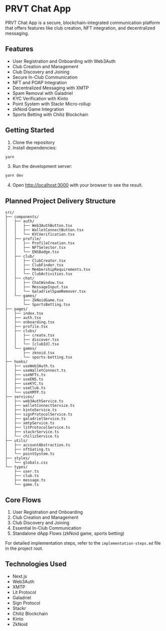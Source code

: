 # PRVT Chat App

PRVT Chat App is a secure, blockchain-integrated communication platform that offers features like club creation, NFT integration, and decentralized messaging.

## Features

- User Registration and Onboarding with Web3Auth
- Club Creation and Management
- Club Discovery and Joining
- Secure In-Club Communication
- NFT and POAP Integration
- Decentralized Messaging with XMTP
- Spam Removal with Galadriel
- KYC Verification with Kinto
- Point System with Stackr Micro-rollup
- zkNoid Game Integration
- Sports Betting with Chiliz Blockchain

## Getting Started

1. Clone the repository
2. Install dependencies:

```bash
yarn
```

3. Run the development server:

```bash
yarn dev
```

4. Open [http://localhost:3000](http://localhost:3000) with your browser to see the result.

## Planned Project Delivery Structure

```
src/
├── components/
│   ├── auth/
│   │   ├── Web3AuthButton.tsx
│   │   ├── WalletConnectButton.tsx
│   │   └── KYCVerification.tsx
│   ├── profile/
│   │   ├── ProfileCreation.tsx
│   │   ├── NFTSelector.tsx
│   │   └── ENSBadge.tsx
│   ├── club/
│   │   ├── ClubCreator.tsx
│   │   ├── ClubFinder.tsx
│   │   ├── MembershipRequirements.tsx
│   │   └── ClubActivities.tsx
│   ├── chat/
│   │   ├── ChatWindow.tsx
│   │   ├── MessageInput.tsx
│   │   └── GaladrielSpamRemover.tsx
│   └── games/
│       ├── ZkNoidGame.tsx
│       └── SportsBetting.tsx
├── pages/
│   ├── index.tsx
│   ├── auth.tsx
│   ├── onboarding.tsx
│   ├── profile.tsx
│   ├── clubs/
│   │   ├── create.tsx
│   │   ├── discover.tsx
│   │   └── [clubId].tsx
│   └── games/
│       ├── zknoid.tsx
│       └── sports-betting.tsx
├── hooks/
│   ├── useWeb3Auth.ts
│   ├── useWalletConnect.ts
│   ├── useNFTs.ts
│   ├── useENS.ts
│   ├── useKYC.ts
│   ├── useClub.ts
│   └── useXMTP.ts
├── services/
│   ├── web3AuthService.ts
│   ├── walletConnectService.ts
│   ├── kintoService.ts
│   ├── signProtocolService.ts
│   ├── galadrielService.ts
│   ├── xmtpService.ts
│   ├── litProtocolService.ts
│   ├── stackrService.ts
│   └── chilizService.ts
├── utils/
│   ├── accountAbstraction.ts
│   ├── nftGating.ts
│   └── pointSystem.ts
├── styles/
│   └── globals.css
└── types/
    ├── user.ts
    ├── club.ts
    ├── message.ts
    └── game.ts
```

## Core Flows

1. User Registration and Onboarding
2. Club Creation and Management
3. Club Discovery and Joining
4. Essential In-Club Communication
5. Standalone dApp Flows (zkNoid game, sports betting)

For detailed implementation steps, refer to the `implementation-steps.md` file in the project root.

## Technologies Used

- Next.js
- Web3Auth
- XMTP
- Lit Protocol
- Galadriel
- Sign Protocol
- Stackr
- Chiliz Blockchain
- Kinto
- ZkNoid

<!-- ## Contributing

We welcome contributions to the PRVT Chat App! Please read our [contributing guidelines](CONTRIBUTING.md) for more details.

## License

This project is licensed under the MIT License - see the `LICENSE.md` file for details. -->
